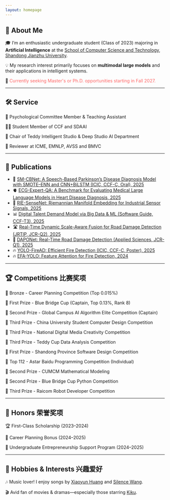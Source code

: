 ```yaml
---
layout: homepage
---
```


## 👋 About Me 

🎓 I’m an enthusiastic undergraduate student (Class of 2023) majoring in **Artificial Intelligence** at the [School of Computer Science and Technology](https://www.sdjzu.edu.cn/jsjkx/index.htm), [Shandong Jianzhu University](https://www.sdjzu.edu.cn/).

💡 My research interest primarily focuses on **multimodal large models** and their applications in intelligent systems.

📌 <span style="color:#FF6666">Currently seeking Master's or Ph.D. opportunities starting in Fall 2027.</span>  

---

## 🛠️ Service 


  🧠 Psychological Committee Member & Teaching Assistant

  👨‍💻 Student Member of CCF and SDAAI

  🤖 Chair of Teddy Intelligent Studio & Deep Studio AI Department

  📝 Reviewer at ICME, EMNLP, AVSS and BMVC

---

## 📄 Publications 

<ul style="margin:0 0 5px;">
<li>🧠 <a href="https://zaozzz.github.io/">SM-CBNet: A Speech-Based Parkinson’s Disease Diagnosis Model with SMOTE–ENN and CNN+BiLSTM (ICIC, CCF-C, Oral), 2025</a></li>
<li>🫀 <a href="https://export.arxiv.org/abs/2502.17475">ECG-Expert-QA: A Benchmark for Evaluating Medical Large Language Models in Heart Disease Diagnosis, 2025</a></li>
<li>📡 <a href="https://arxiv.org/abs/2502.02428">RIE-SenseNet: Riemannian Manifold Embedding for Industrial Sensor Signals, 2025</a></li>
<li>📊 <a href="https://www.rjdk.org.cn/zh/article/doi/10.11907/rjdk.241973/">Digital Talent Demand Model via Big Data & ML (Software Guide, CCF-T3), 2025</a></li>
<li>🛣️ <a href="https://link.springer.com/article/10.1007/s11554-025-01634-w">Real-Time Dynamic Scale-Aware Fusion for Road Damage Detection (JRTIP, JCR-Q2), 2025</a></li>
<li>🚗 <a href="https://www.mdpi.com/2076-3417/15/3/1470">DAPONet: Real-Time Road Damage Detection (Applied Sciences, JCR-Q1), 2025</a></li>
<li>🔥 <a href="https://zaozzz.github.io/">YOLO-FireAD: Efficient Fire Detection (ICIC, CCF-C, Poster), 2025</a></li>
<li>🔥 <a href="https://arxiv.org/abs/2409.12635">EFA-YOLO: Feature Attention for Fire Detection, 2024</a></li>
</ul>

---

## 🏆 Competitions 比赛奖项

🥉 Bronze - Career Planning Competition (Top 0.015%)

🥇 First Prize - Blue Bridge Cup (Captain, Top 0.13%, Rank 8)

🥈 Second Prize - Global Campus AI Algorithm Elite Competition (Captain)

🥉 Third Prize - China University Student Computer Design Competition

🥉 Third Prize - National Digital Media Creativity Competition

🥉 Third Prize - Teddy Cup Data Analysis Competition

🥇 First Prize - Shandong Province Software Design Competition

🎯 Top 112 - Astar Baidu Programming Competition (Individual)

🥈 Second Prize - CUMCM Mathematical Modeling

🥈 Second Prize - Blue Bridge Cup Python Competition

🥉 Third Prize - Raicom Robot Developer Competition

---

## 🏅 Honors 荣誉奖项

🏆 First-Class Scholarship (2023–2024)

💼 Career Planning Bonus (2024–2025)

🚀 Undergraduate Entrepreneurship Support Program (2024–2025)

---

## 🎵 Hobbies & Interests 兴趣爱好

🎶 Music lover! I enjoy songs by [Xiaoyun Huang](https://m.weibo.cn/u/5043186742) and [Silence Wang](https://weibo.com/silencew).

🎬 Avid fan of movies & dramas—especially those starring [Kiku](https://www.weibo.com/u/3669102477?eqid=e8af036900096f8200000004645b8833).
